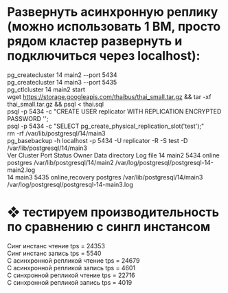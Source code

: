 # Развернуть асинхронную реплику (можно использовать 1 ВМ, просто рядом кластер развернуть и подключиться через localhost):
pg_createcluster 14 main2 --port 5434  
pg_createcluster 14 main3 --port 5435  
pg_ctlcluster 14 main2 start  
wget https://storage.googleapis.com/thaibus/thai_small.tar.gz && tar -xf thai_small.tar.gz && psql < thai.sql  
psql -p 5434 -c "CREATE USER replicator WITH REPLICATION ENCRYPTED PASSWORD '';  
psql -p 5434 -c "SELECT pg_create_physical_replication_slot('test');"  
rm -rf /var/lib/postgresql/14/main3  
pg_basebackup -h localhost -p 5434 -U replicator -R -S test -D /var/lib/postgresql/14/main3  
Ver Cluster Port Status          Owner    Data directory               Log file
14  main2   5434 online          postgres /var/lib/postgresql/14/main2 /var/log/postgresql/postgresql-14-main2.log     
14  main3   5435 online,recovery postgres /var/lib/postgresql/14/main3 /var/log/postgresql/postgresql-14-main3.log  
# ❖ тестируем производительность по сравнению с сингл инстансом
Синг инстанс чтение tps = 24353  
Синг инстанс запись tps = 5540  
С асинхронной репликой чтение tps = 24679  
С асинхронной репликой запись tps = 4601  
С синхронной репликой чтение tps = 22716  
С синхронной репликой запись tps = 4019  